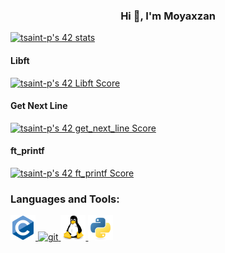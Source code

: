 <h3 align="center">Hi 👋, I'm Moyaxzan</h3>

<!-- ![Moyaxzan's GitHub stats](https://github-readme-stats.vercel.app/api?username=Moyaxzan&theme=transparent&show_icons=true) -->
<a href="https://github.com/JaeSeoKim/badge42"><img src="https://badge42.vercel.app/api/v2/clha9c7ne006808mfnruqnk8i/stats?cursusId=21&coalitionId=47" alt="tsaint-p's 42 stats" /></a>

<div align="left"> <h4>Libft</h4> <a align="right"href="https://github.com/Moyaxzan/libft"><img src="https://badge42.vercel.app/api/v2/clha9c7ne006808mfnruqnk8i/project/3084481" alt="tsaint-p's 42 Libft Score" /></a> </div>

<div align="left"> <h4>Get Next Line</h4> <a href="https://github.com/Moyaxzan/Get-Next-Line"><img src="https://badge42.vercel.app/api/v2/clha9c7ne006808mfnruqnk8i/project/3089590" alt="tsaint-p's 42 get_next_line Score" /></a></div>

<div align="left"> <h4>ft_printf</h4> <a href="https://github.com/Moyaxzan/ft_printf"><img src="https://badge42.vercel.app/api/v2/clha9c7ne006808mfnruqnk8i/project/3090094" alt="tsaint-p's 42 ft_printf Score" /></a></div>

<h3 align="left">Languages and Tools:</h3>
<p align="left"> <a href="https://www.cprogramming.com/" target="_blank" rel="noreferrer"> <img src="https://raw.githubusercontent.com/devicons/devicon/master/icons/c/c-original.svg" alt="c" width="40" height="40"/> </a> <a href="https://git-scm.com/" target="_blank" rel="noreferrer"> <img src="https://www.vectorlogo.zone/logos/git-scm/git-scm-icon.svg" alt="git" width="40" height="40"/> </a> <a href="https://www.linux.org/" target="_blank" rel="noreferrer"> <img src="https://raw.githubusercontent.com/devicons/devicon/master/icons/linux/linux-original.svg" alt="linux" width="40" height="40"/> </a> <a href="https://www.python.org" target="_blank" rel="noreferrer"> <img src="https://raw.githubusercontent.com/devicons/devicon/master/icons/python/python-original.svg" alt="python" width="40" height="40"/> </a>
